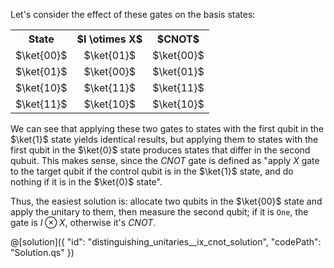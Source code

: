Let's consider the effect of these gates on the basis states:

<table>
  <tr>
    <th style="text-align:center">State</th>
    <th style="text-align:center">$I \otimes X$</th>
    <th style="text-align:center">$CNOT$</th>    
  </tr>
  <tr>
    <td style="text-align:center">$\ket{00}$</td>
    <td style="text-align:center">$\ket{01}$</td>
    <td style="text-align:center">$\ket{00}$</td>
  </tr>
  <tr>
    <td style="text-align:center">$\ket{01}$</td>
    <td style="text-align:center">$\ket{00}$</td>
    <td style="text-align:center">$\ket{01}$</td>
  </tr>
  <tr>
    <td style="text-align:center">$\ket{10}$</td>
    <td style="text-align:center">$\ket{11}$</td>
    <td style="text-align:center">$\ket{11}$</td>
  </tr>
  <tr>
    <td style="text-align:center">$\ket{11}$</td>
    <td style="text-align:center">$\ket{10}$</td>
    <td style="text-align:center">$\ket{10}$</td>
  </tr>
</table>

We can see that applying these two gates to states with the first qubit in the $\ket{1}$ state yields identical results, but applying them to states with the first qubit in the $\ket{0}$ state produces states that differ in the second qubuit.
This makes sense, since the $CNOT$ gate is defined as "apply $X$ gate to the target qubit if the control qubit is in the $\ket{1}$ state, and do nothing if it is in the $\ket{0}$ state".

Thus, the easiest solution is: allocate two qubits in the $\ket{00}$ state and apply the unitary to them, then measure the second qubit; if it is `One`, the gate is $I \otimes X$, otherwise it's $CNOT$.

@[solution]({
    "id": "distinguishing_unitaries__ix_cnot_solution",
    "codePath": "Solution.qs"
})
